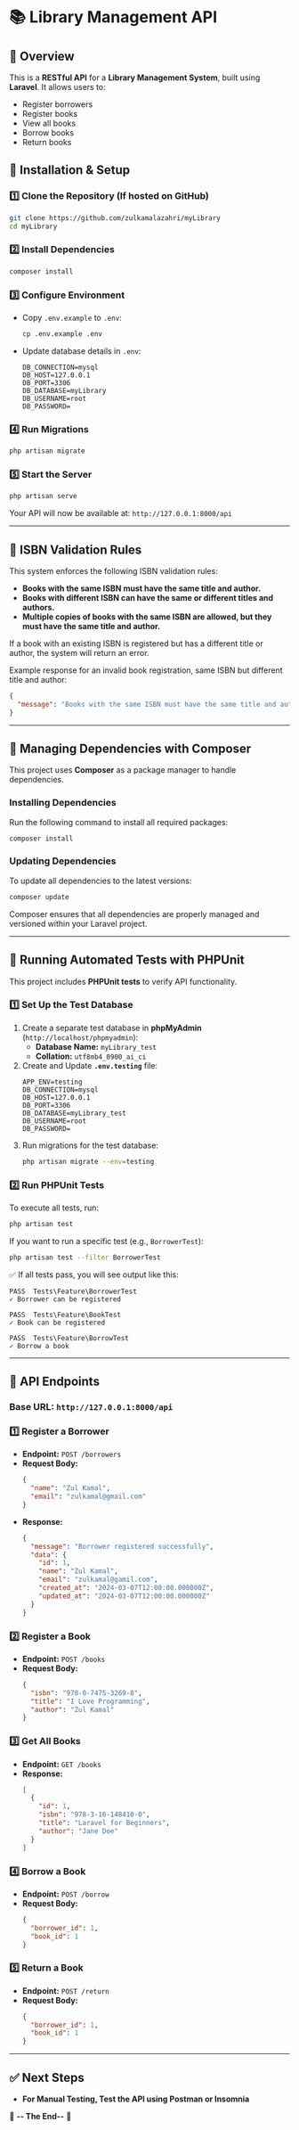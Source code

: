 # 📚 Library Management API

## 📌 Overview
This is a **RESTful API** for a **Library Management System**, built using **Laravel**. It allows users to:
- Register borrowers
- Register books
- View all books
- Borrow books
- Return books

## 🚀 Installation & Setup
### 1️⃣ **Clone the Repository** (If hosted on GitHub)
```sh
git clone https://github.com/zulkamalazahri/myLibrary
cd myLibrary
```

### 2️⃣ **Install Dependencies**
```sh
composer install
```

### 3️⃣ **Configure Environment**
- Copy `.env.example` to `.env`:
  ```sh
  cp .env.example .env
  ```
- Update database details in `.env`:
  ```env
  DB_CONNECTION=mysql
  DB_HOST=127.0.0.1
  DB_PORT=3306
  DB_DATABASE=myLibrary
  DB_USERNAME=root
  DB_PASSWORD=
  ```

### 4️⃣ **Run Migrations**
```sh
php artisan migrate
```

### 5️⃣ **Start the Server**
```sh
php artisan serve
```
Your API will now be available at: `http://127.0.0.1:8000/api`

---

## 📌 ISBN Validation Rules
This system enforces the following ISBN validation rules:
- **Books with the same ISBN must have the same title and author.**
- **Books with different ISBN can have the same or different titles and authors.**
- **Multiple copies of books with the same ISBN are allowed, but they must have the same title and author.**

If a book with an existing ISBN is registered but has a different title or author, the system will return an error.

Example response for an invalid book registration, same ISBN but different title and author:
```json
{
  "message": "Books with the same ISBN must have the same title and author"
}
```

---

## 📌 Managing Dependencies with Composer
This project uses **Composer** as a package manager to handle dependencies.

### **Installing Dependencies**
Run the following command to install all required packages:
```sh
composer install
```

### **Updating Dependencies**
To update all dependencies to the latest versions:
```sh
composer update
```

Composer ensures that all dependencies are properly managed and versioned within your Laravel project.

---

## 📌 Running Automated Tests with PHPUnit
This project includes **PHPUnit tests** to verify API functionality.

### **1️⃣ Set Up the Test Database**
1. Create a separate test database in **phpMyAdmin** (`http://localhost/phpmyadmin`):
    - **Database Name:** `myLibrary_test`
    - **Collation:** `utf8mb4_0900_ai_ci`
2. Create and Update **`.env.testing`** file:
   ```env
   APP_ENV=testing
   DB_CONNECTION=mysql
   DB_HOST=127.0.0.1
   DB_PORT=3306
   DB_DATABASE=myLibrary_test
   DB_USERNAME=root
   DB_PASSWORD=
   ```
3. Run migrations for the test database:
   ```sh
   php artisan migrate --env=testing
   ```

### **2️⃣ Run PHPUnit Tests**
To execute all tests, run:
```sh
php artisan test
```
If you want to run a specific test (e.g., `BorrowerTest`):
```sh
php artisan test --filter BorrowerTest
```
✅ If all tests pass, you will see output like this:
```
PASS  Tests\Feature\BorrowerTest
✓ Borrower can be registered

PASS  Tests\Feature\BookTest
✓ Book can be registered

PASS  Tests\Feature\BorrowTest
✓ Borrow a book
```
---

## 📌 API Endpoints
### Base URL: `http://127.0.0.1:8000/api`

### **1️⃣ Register a Borrower**
- **Endpoint:** `POST /borrowers`
- **Request Body:**
  ```json
  {
    "name": "Zul Kamal",
    "email": "zulkamal@gmail.com"
  }
  ```
- **Response:**
  ```json
  {
    "message": "Borrower registered successfully",
    "data": {
      "id": 1,
      "name": "Zul Kamal",
      "email": "zulkamal@gamil.com",
      "created_at": "2024-03-07T12:00:00.000000Z",
      "updated_at": "2024-03-07T12:00:00.000000Z"
    }
  }
  ```

### **2️⃣ Register a Book**
- **Endpoint:** `POST /books`
- **Request Body:**
  ```json
  {
    "isbn": "978-0-7475-3269-8",
    "title": "I Love Programming",
    "author": "Zul Kamal"
  }
  ```

### **3️⃣ Get All Books**
- **Endpoint:** `GET /books`
- **Response:**
  ```json
  [
    {
      "id": 1,
      "isbn": "978-3-16-148410-0",
      "title": "Laravel for Beginners",
      "author": "Jane Doe"
    }
  ]
  ```

### **4️⃣ Borrow a Book**
- **Endpoint:** `POST /borrow`
- **Request Body:**
  ```json
  {
    "borrower_id": 1,
    "book_id": 1
  }
  ```

### **5️⃣ Return a Book**
- **Endpoint:** `POST /return`
- **Request Body:**
  ```json
  {
    "borrower_id": 1,
    "book_id": 1
  }
  ```

---

## ✅ **Next Steps**
- **For Manual Testing, Test the API using Postman or Insomnia**

🎉 **-- The End--** 🚀

